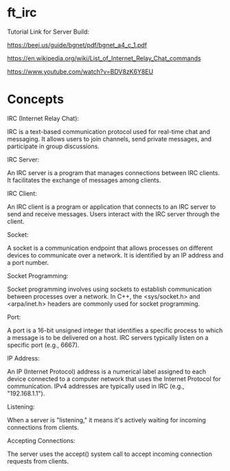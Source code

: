 # ft_irc

Tutorial Link for Server Build:

https://beej.us/guide/bgnet/pdf/bgnet_a4_c_1.pdf

https://en.wikipedia.org/wiki/List_of_Internet_Relay_Chat_commands

https://www.youtube.com/watch?v=BDV8zK6Y8EU


# Concepts

IRC (Internet Relay Chat):

  IRC is a text-based communication protocol used for real-time chat and messaging.
  It allows users to join channels, send private messages, and participate in group discussions.


IRC Server:

  An IRC server is a program that manages connections between IRC clients. It facilitates the exchange of messages among clients.

IRC Client:

  An IRC client is a program or application that connects to an IRC server to send and receive messages. Users interact with the IRC server through the client.

Socket:

  A socket is a communication endpoint that allows processes on different devices to communicate over a network. It is identified by an IP address and a port number.

Socket Programming:

  Socket programming involves using sockets to establish communication between processes over a network. In C++, the <sys/socket.h> and <arpa/inet.h> headers are commonly used for socket programming.

Port:

  A port is a 16-bit unsigned integer that identifies a specific process to which a message is to be delivered on a host. IRC servers typically listen on a specific port (e.g., 6667).

IP Address:

  An IP (Internet Protocol) address is a numerical label assigned to each device connected to a computer network that uses the Internet Protocol for communication. IPv4 addresses are typically used in IRC (e.g., "192.168.1.1").

Listening:

  When a server is "listening," it means it's actively waiting for incoming connections from clients.

Accepting Connections:

  The server uses the accept() system call to accept incoming connection requests from clients.
